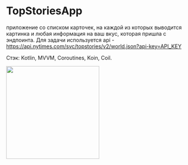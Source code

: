 # TopStoriesApp

приложение  со списком карточек, на каждой из которых выводится картинка и любая информация на ваш вкус, которая пришла с эндпоинта. 
Для задачи используется api - https://api.nytimes.com/svc/topstories/v2/world.json?api-key=API_KEY

Стэк: 
Kotlin, MVVM, Coroutines, Koin, Coil.

<img src="https://github.com/VladJT/TopStoriesApp/assets/95467816/dcdb93c0-24d3-4f76-9130-75dc77fcd2cf.png" width="250" >
